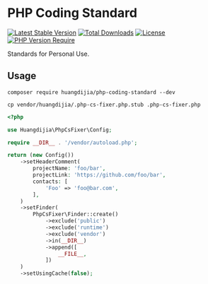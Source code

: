 # PHP Coding Standard

[![Latest Stable Version](https://poser.pugx.org/huangdijia/php-coding-standard/v)](//packagist.org/packages/huangdijia/php-coding-standard)
[![Total Downloads](https://poser.pugx.org/huangdijia/php-coding-standard/downloads)](//packagist.org/packages/huangdijia/php-coding-standard)
[![License](https://poser.pugx.org/huangdijia/php-coding-standard/license)](//packagist.org/packages/huangdijia/php-coding-standard)
[![PHP Version Require](https://poser.pugx.org/huangdijia/php-coding-standard/require/php)](//packagist.org/packages/huangdijia/php-coding-standard)

Standards for Personal Use.

## Usage

```shell
composer require huangdijia/php-coding-standard --dev
```

```shell
cp vendor/huangdijia/.php-cs-fixer.php.stub .php-cs-fixer.php
```

```php
<?php

use Huangdijia\PhpCsFixer\Config;

require __DIR__ . '/vendor/autoload.php';

return (new Config())
    ->setHeaderComment(
        projectName: 'foo/bar',
        projectLink: 'https://github.com/foo/bar',
        contacts: [
            'Foo' => 'foo@bar.com',
        ],
    )
    ->setFinder(
        PhpCsFixer\Finder::create()
            ->exclude('public')
            ->exclude('runtime')
            ->exclude('vendor')
            ->in(__DIR__)
            ->append([
                __FILE__,
            ])
    )
    ->setUsingCache(false);

```

